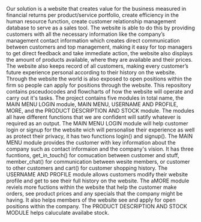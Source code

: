 Our solution is a website that creates value for the business measured in financial returns per product/service portfolio, create efficiency in the human resource function, create customer relationship management database to serve as a sales tool. The website is able to do this  by providing customers with all the necessary information like the company’s management contact information which creates direct communication between customers and top management, making it easy for top managers to get direct feedback and take immediate action, the website also displays the amount of products available, where they are available and their prices. The website also keeps record of all customers, making every customer’s future experience personal according to their history on the website. Through the website the world is also exposed to open positions within the firm so people can apply for positions through the website.  This repository contains psceudocodes and flowcharts of how the website will operate and carry out it's tasks.
The project contains five modules in total name, the MAIN MENU LOGIN module, MAIN MENU, USERNAME AND PROFILE, MORE, and the PRODUCT DESCRIPTION AND STOCK module. The modules all have different functions that we are confident will satify whatever is required as an output. The MAIN MENU LOGIN module will help customer login or signup for the website wich will personalise their experience as well as protect their privacy, it has two functions login() and signup(). The MAIN MENU module provides the customer with key information about the company such as contact informaion and the company's vision. It has three fucntions, get_in_touch() for comucation between customer and stuff, member_chat() for communication between wesite members, or customer to other customers and cart() for customer shopping history. The USERNAME AND PROFILE module allows customers modify their website profile and get to see their full history on the website. The aMORE module reviels more fuctions within the website that help the customer make orders, see product prices and any specials that the company might be having. It also helps members of the website see and apply for open positions within the company. The PRODUCT DESCRIPTION AND STOCK MODULE helps caluculate availabe stock.
